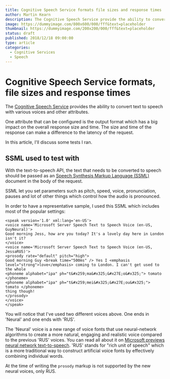 ```yaml
---
title: Cognitive Speech Service formats file sizes and response times
author: Martin Kearn
description: The Cognitive Speech Service provide the ability to convert text to speech with various voices and other attributes. One attribute that can be conigured is the output format which has a big impact on the overall response size and time, which can make a different to the latency of the request. In this article, I'll discuss some tests I ran
image: https://dummyimage.com/800x600/000/fff&text=placeholder
thumbnail: https://dummyimage.com/200x200/000/fff&text=placeholder
status: draft
published: 2018/12/18 09:00:00
type: article
categories: 
  - Cognitive Services
  - Speech
---
```


# Cognitive Speech Service formats, file sizes and response times

The [Cognitive Speech Service](https://azure.microsoft.com/en-us/services/cognitive-services/speech-services/) provides the ability to convert text to speech with various voices and other attributes.

One attribute that can be configured is the output format which has a big impact on the overall response size and time. The size and time of the response can make a difference to the latency of the request.

In this article, I'll discuss some tests I ran.

## SSML used to test with
With the text-to-speech API, the text that needs to be converted to speech should be passed as an [Speech Synthesis Markup Language (SSML)](https://docs.microsoft.com/en-us/azure/cognitive-services/speech-service/speech-synthesis-markup) document in the body of the request.

SSML let you set parameters such as pitch, speed, voice, pronunciation, pauses and lot of other things which control how the audio is pronounced.

In order to have a representative sample, I used this SSML which includes most of the popular settings:

```
<speak version='1.0' xml:lang='en-US'>
<voice name='Microsoft Server Speech Text to Speech Voice (en-US, GuyNeural)'>
Good morning Jess, how are you today? It's a lovely day here in London isn't it?
</voice>
<voice name='Microsoft Server Speech Text to Speech Voice (en-US, JessaRUS)'>
<prosody rate="default" pitch="high">
Good morning Guy <break time="500ms" /> Yes I <emphasis level="strong">love</emphasis> coming to London. I can't get used to the whole 
<phoneme alphabet="ipa" ph="t&#x259;ma&#x325;&#x27E;o&#x325;"> tomato </phoneme>
<phoneme alphabet="ipa" ph="t&#x259;mei&#x325;&#x27E;ou&#x325;"> tomato </phoneme>
thing though!
</prosody>
</voice>
</speak>
```

You will notice that I've used two different voices above. One ends in 'Neural' and one ends with 'RUS'.

The 'Neural' voice is a new range of voice fonts that use neural-network algorithms to create a more natural, engaging and realistic voice compared to the previous 'RUS' voices. You can read all about it on [Microsoft previews neural network text-to-speech](https://azure.microsoft.com/en-gb/blog/microsoft-previews-neural-network-text-to-speech/). 'RUS' stands for "rich unit of speech" which is a more traditional way to construct artificial voice fonts by effectively combining individual words.

At the time of writing the `prosody` markup is not supported by the new neural voices, only RUS.
